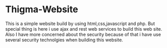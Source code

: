 # Thigma-Website
This is a simple website build by using html,css,javascript and php. But special thing is here i use ajax and rest web services to build this web site. Also I have more concerned about the security because of that i have use several security technolgies when building this website.
